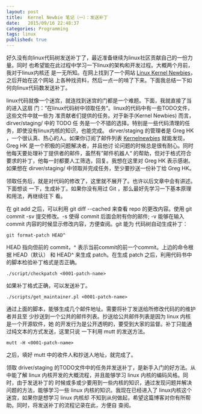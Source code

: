 ```yaml
---
layout: post
title:  Kernel Newbie 笔记（一）：发送补丁
date:   2015/09/16 22:48:37
categories: Programming
tags: linux
published: true
---
```


好久没有向linux代码树发送补丁了，最近准备继续为linux社区贡献自己的一份力量。同时
也希望能在此过程中学习一下linux的架构和开发过程。大概两个月前，我对于linux内核还
是一无所知。在网上找到了一个网站 [Linux Kernel Newbies][LKN]，之后开始在这个网站
上各种找资料，然后一点一的啃了下来。下面我总结一下如何向linux代码数发送补丁。

linux代码就像一个迷宫，就连找到迷宫的门都是一个难题。下面，我就直接了当的进入这扇
门：”在linux代码树中领取任务“。linux的代码中有一些TODO文件，这些文件中就一些为
准贡献者们提供的任务。对于新手(Kernel Newbies) 而言，dirver/staging/ 中的 TODO 任
务是一个不错的选择。特别是一些代码清理的任务，即使没有linux内核的知识，也能完成。
dirver/staging 的管理者是 Greg HK ，一个很认真、热心的人。如果你订阅了邮件列表
[Kernelnewbies][kernelnewbies] 就能发现，Greg HK 是一个积极的问题解决者，并且他讨
论问题的时候总是很有耐心。同时他每天要处理补丁提供者的邮件，虽然有”邮件机器人“
的帮助，但对于格式符合要求的补丁，他每一封都要人工筛选，回复。我想在这里对
Greg HK 表示感谢。如果想在 dirver/staging/ 中领取并完成任务，至少要抄送一份补丁给
Greg HK。

领取任务后，就是对代码的修改了，这里就不展开了。也许以后文章中会有讲述。下面想谈
一下，生成补丁。如果你没有用过 Git ，那么最好先学习一下基本原理和用法，再继续往下
看。

在 git add <file> 之后，可以利用 git diff --cached 来查看 repo 的更改内容。使用
git commit -sv 提交修改。-s 使得 commit 后面会附有你的邮件; -v 能够在输入 commit
内容的时候显示修改内容，方便查阅。git 能为 代码树自动生成补丁：

    git format-patch HEAD^

HEAD 指向但前的 commit，^ 表示当前commit的前一个commit。上边的命令根据 HEAD（默认）
和 HEAD^ 来生成 patch。在生成 patch 之后，利用代码书中的脚本检验补丁格式是否正确。

    ./script/checkpatch <0001-patch-name>

如果补丁格式正确，可以发送补丁。

    ./scripts/get_maintainer.pl <0001-patch-name>

通过上面的脚本，能够生成几个邮件地址。需要将补丁发送给所修改代码的的维护者并且至
少抄送到一个公共的邮件列表。抄送给公共邮件列表是因为 linux 内核是一个开源软件，她
的开发行为是公开透明的，要受到大家的监督。补丁只能通过纯文本的方式发送，这里只说
一下利用 mutt 的发送方法。

    mutt -H <0001-patch-name>

之后，填好 mutt 中的收件人和抄送人地址，就完成了。

领取 driver/staging 的TODO文件中的任务并发送补丁，是新手入门的好方法。从中能了解
linux 内核开发的大概流程，并且能够学习 linux 内核的编码风格。同时，由于发送补丁的
时候或多或少要用到一些内核的知识，通过发现问题并解决问题的方法，能够学习一些
linux 内核的知识。我现在已经进入了 linux内核这个迷宫，如果你是想学习 linux 内核却
不知到从何做起，希望这篇博客对你有所帮助。同时，将发送补丁的流程记录在此，方便自
查阅。


[LKN]: http://kernelnewbies.org/
[kernelnewbies]: http://lists.kernelnewbies.org/mailman/listinfo/kernelnewbies

